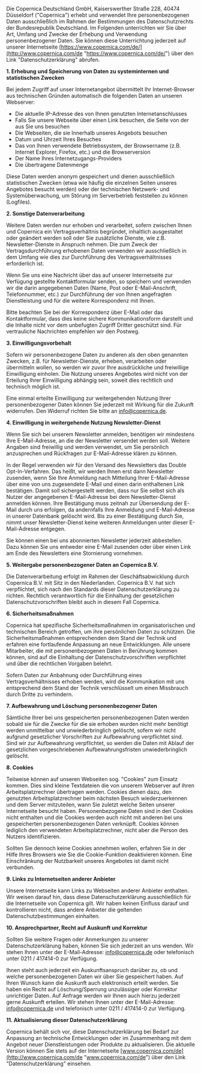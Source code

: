 Die Copernica Deutschland GmbH, Kaiserswerther Straße 228, 40474
Düsseldorf ("Copernica") erhebt und verwendet Ihre personenbezogenen
Daten ausschließlich im Rahmen der Bestimmungen des Datenschutzrechts
der Bundesrepublik Deutschland. Im Folgenden unterrichten wir Sie über
Art, Umfang und Zwecke der Erhebung und Verwendung personenbezogener
Daten. Sie können diese Unterrichtung jederzeit auf unserer
Internetseite
[https://www.copernica.com/de/](http://www.copernica.com/de "https://www.copernica.com/de/")
über den Link "Datenschutzerklärung" abrufen.

**1. Erhebung und Speicherung von Daten zu systeminternen und
statistischen Zwecken**

Bei jedem Zugriff auf unser Internetangebot übermittelt Ihr
Internet-Browser aus technischen Gründen automatisch die folgenden Daten
an unseren Webserver:

-   Die aktuelle IP-Adresse des von Ihnen genutzten Internetanschlusses
-   Falls Sie unsere Webseite über einen Link besuchen, die Seite von
    der aus Sie uns besuchen
-   Die Webseiten, die sie Innerhalb unseres Angebots besuchen
-   Datum und Uhrzeit Ihres Besuches
-   Das von Ihnen verwendete Betriebssystem, der Browsername (z.B.
    Internet Explorer, Firefox, etc.) und die Browserversion
-   Der Name Ihres Internetzugangs-Providers
-   Die übertragene Datenmenge

Diese Daten werden anonym gespeichert und dienen ausschließlich
statistischen Zwecken (etwa wie häufig die einzelnen Seiten unseres
Angebotes besucht werden) oder der technischen Netzwerk- und
Systemüberwachung, um Störung im Serverbetrieb feststellen zu können
(Logfiles).

**2. Sonstige Datenverarbeitung**

Weitere Daten werden nur erhoben und verarbeitet, sofern zwischen Ihnen
und Copernica ein Vertragsverhältnis begründet, inhaltlich ausgestaltet
oder geändert werden soll oder Sie zusätzliche Dienste, wie z.B.
Newsletter-Dienste in Anspruch nehmen. Die zum Zweck der
Vertragsdurchführung erhobenen Daten verwenden wir ausschließlich in dem
Umfang wie dies zur Durchführung des Vertragsverhältnisses erforderlich
ist.

Wenn Sie uns eine Nachricht über das auf unserer Internetseite zur
Verfügung gestellte Kontaktformular senden, so speichern und verwenden
wir die darin angegebenen Daten (Name, Post oder E-Mail-Anschrift,
Telefonnummer, etc.) zur Durchführung der von Ihnen angefragten
Dienstleistung und für die weitere Korrespondenz mit Ihnen.

Bitte beachten Sie bei der Korrespondenz über E-Mail oder das
Kontaktformular, dass dies keine sichere Kommunikationsform darstellt
und die Inhalte nicht vor dem unbefugten Zugriff Dritter geschützt sind.
Für vertrauliche Nachrichten empfehlen wir den Postweg.

**3. Einwilligungsvorbehalt**

Sofern wir personenbezogene Daten zu anderen als den oben genannten
Zwecken, z.B. für Newsletter-Dienste, erheben, verarbeiten oder
übermitteln wollen, so werden wir zuvor Ihre ausdrückliche und
freiwillige Einwilligung einholen. Die Nutzung unseres Angebotes wird
nicht von der Erteilung Ihrer Einwilligung abhängig sein, soweit dies
rechtlich und technisch möglich ist.

Eine einmal erteilte Einwilligung zur weitergehenden Nutzung Ihrer
personenbezogener Daten können Sie jederzeit mit Wirkung für die Zukunft
widerrufen. Den Widerruf richten Sie bitte an
[info@copernica.de](mailto:info@copernica.de "info@copernica.de").

**4. Einwilligung in weitergehende Nutzung Newsletter-Dienst**

Wenn Sie sich bei unserem Newsletter anmelden, benötigen wir mindestens
Ihre E-Mail-Adresse, an die der Newsletter versendet werden soll.
Weitere Angaben sind freiwillig und werden verwendet, um Sie persönlich
anzusprechen und Rückfragen zur E-Mail-Adresse klären zu können.

In der Regel verwenden wir für den Versand des Newsletters das Double
Opt-In-Verfahren. Das heißt, wir werden Ihnen erst dann Newsletter
zusenden, wenn Sie Ihre Anmeldung nach Mitteilung Ihrer E-Mail-Adresse
über eine von uns zugesendete E-Mail und einen darin enthaltenen Link
bestätigen. Damit soll sichergestellt werden, dass nur Sie selbst sich
als Nutzer der angegebenen E-Mail-Adresse bei dem Newsletter-Dienst
anmelden können. Ihre Bestätigung muss zeitnah zur Übersendung der
E-Mail durch uns erfolgen, da andernfalls Ihre Anmeldung und
E-Mail-Adresse in unserer Datenbank gelöscht wird. Bis zu einer
Bestätigung durch Sie, nimmt unser Newsletter-Dienst keine weiteren
Anmeldungen unter dieser E-Mail-Adresse entgegen.

Sie können einen bei uns abonnierten Newsletter jederzeit abbestellen.
Dazu können Sie uns entweder eine E-Mail zusenden oder über einen Link
am Ende des Newsletters eine Stornierung vornehmen.

**5. Weitergabe personenbezogener Daten an Copernica B.V.**

Die Datenverarbeitung erfolgt im Rahmen der Geschäftsabwicklung durch
Copernica B.V. mit Sitz in den Niederlanden. Copernica B.V. hat sich
verpflichtet, sich nach den Standards dieser Datenschutzerklärung zu
richten. Rechtlich verantwortlich für die Einhaltung der gesetzlichen
Datenschutzvorschriften bleibt auch in diesem Fall Copernica.

**6. Sicherheitsmaßnahmen**

Copernica hat spezifische Sicherheitsmaßnahmen im organisatorischen und
technischen Bereich getroffen, um ihre persönlichen Daten zu schützen.
Die Sicherheitsmaßnahmen entsprechenden dem Stand der Technik und
erfahren eine fortlaufende Anpassung an neue Entwicklungen. Alle unsere
Mitarbeiter, die mit personenbezogenen Daten in Berührung kommen können,
sind auf die Einhaltung der Datenschutzvorschriften verpflichtet und
über die rechtlichen Vorgaben belehrt.

Sofern Daten zur Anbahnung oder Durchführung eines Vertragsverhältnisses
erhoben werden, wird die Kommunikation mit uns entsprechend dem Stand
der Technik verschlüsselt um einen Missbrauch durch Dritte zu
verhindern.

**7. Aufbewahrung und Löschung personenbezogener Daten**

Sämtliche Ihrer bei uns gespeicherten personenbezogenen Daten werden
sobald sie für die Zwecke für die sie erhoben wurden nicht mehr benötigt
werden unmittelbar und unwiederbringlich gelöscht, sofern wir nicht
aufgrund gesetzlicher Vorschriften zur Aufbewahrung verpflichtet sind.
Sind wir zur Aufbewahrung verpflichtet, so werden die Daten mit Ablauf
der gesetzlichen vorgeschriebenen Aufbewahrungsfristen unwiederbringlich
gelöscht.

**8. Cookies**

Teilweise können auf unseren Webseiten sog. "Cookies" zum Einsatz
kommen. Dies sind kleine Textdateien die von unserem Webserver auf ihren
Arbeitsplatzrechner übertragen werden. Cookies dienen dazu, den
genutzten Arbeitsplatzrechner beim nächsten Besuch wiederzuerkennen und
dem Server mitzuteilen, wann Sie zuletzt welche Seiten unserer
Internetseite besucht haben. Personenbezogene Daten sind in den Cookies
nicht enthalten und die Cookies werden auch nicht mit anderen bei uns
gespeicherten personenbezogenen Daten verknüpft. Cookies können
lediglich den verwendeten Arbeitsplatzrechner, nicht aber die Person des
Nutzers identifizieren.

Sollten Sie dennoch keine Cookies annehmen wollen, erfahren Sie in der
Hilfe Ihres Browsers wie Sie die Cookie-Funktion deaktivieren können.
Eine Einschränkung der Nutzbarkeit unseres Angebotes ist damit nicht
verbunden.

**9. Links zu Internetseiten anderer Anbieter**

Unsere Internetseite kann Links zu Webseiten anderer Anbieter enthalten.
Wir weisen darauf hin, dass diese Datenschutzerklärung ausschließlich
für die Internetseite von Copernica gilt. Wir haben keinen Einfluss
darauf und kontrollieren nicht, dass andere Anbieter die geltenden
Datenschutzbestimmungen einhalten.

**10. Ansprechpartner, Recht auf Auskunft und Korrektur**

Sollten Sie weitere Fragen oder Anmerkungen zu unserer
Datenschutzerklärung haben, können Sie sich jederzeit an uns wenden. Wir
stehen Ihnen unter der E-Mail-Adresse:
[info@copernica.de](mailto:info@copernica.de "info@copernica.de") oder
telefonisch unter 0211 / 417414-0 zur Verfügung.

Ihnen steht auch jederzeit ein Auskunftsanspruch darüber zu, ob und
welche personenbezogenen Daten wir über Sie gespeichert haben. Auf Ihren
Wunsch kann die Auskunft auch elektronisch erteilt werden. Sie haben ein
Recht auf Löschung/Sperrung unzulässiger oder Korrektur unrichtiger
Daten. Auf Anfrage werden wir Ihnen auch hierzu jederzeit gerne Auskunft
erteilen. Wir stehen Ihnen unter der E-Mail-Adresse:
[info@copernica.de](mailto:info@copernica.com "info@copernica.de") und
telefonisch unter 0211 / 417414-0 zur Verfügung.

**11. Aktualisierung dieser Datenschutzerklärung**

Copernica behält sich vor, diese Datenschutzerklärung bei Bedarf zur
Anpassung an technische Entwicklungen oder im Zusammenhang mit dem
Angebot neuer Dienstleistungen oder Produkte zu aktualisieren. Die
aktuelle Version können Sie stets auf der Internetseite
[www.copernica.com/de](http://www.copernica.com/de "www.copernica.com/de")
über den Link "Datenschutzerklärung" einsehen.
